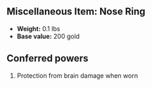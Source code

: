 ## Miscellaneous Item: Nose Ring
- **Weight:** 0.1 lbs
- **Base value:** 200 gold
## Conferred powers
1. Protection from brain damage when worn
